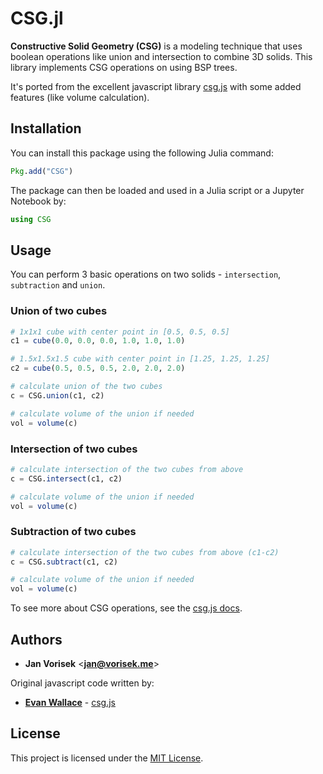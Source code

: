 # CSG.jl

**Constructive Solid Geometry (CSG)** is a modeling technique that uses boolean operations like union and intersection to combine 3D solids. This library implements CSG operations on using BSP trees.

It's ported from the excellent javascript library [csg.js](https://evanw.github.io/csg.js/docs/) with some added features (like volume calculation).

## Installation

You can install this package using the following Julia command:

```julia
Pkg.add("CSG")
```

The package can then be loaded and used in a Julia script or a Jupyter Notebook by:

```julia
using CSG
```

## Usage

You can perform 3 basic operations on two solids - `intersection`, `subtraction` and `union`.

### Union of two cubes

```julia
# 1x1x1 cube with center point in [0.5, 0.5, 0.5]
c1 = cube(0.0, 0.0, 0.0, 1.0, 1.0, 1.0)

# 1.5x1.5x1.5 cube with center point in [1.25, 1.25, 1.25]
c2 = cube(0.5, 0.5, 0.5, 2.0, 2.0, 2.0)

# calculate union of the two cubes
c = CSG.union(c1, c2)

# calculate volume of the union if needed
vol = volume(c) 
```

### Intersection of two cubes

```julia
# calculate intersection of the two cubes from above
c = CSG.intersect(c1, c2)

# calculate volume of the union if needed
vol = volume(c) 
```

### Subtraction of two cubes

```julia
# calculate intersection of the two cubes from above (c1-c2)
c = CSG.subtract(c1, c2)

# calculate volume of the union if needed
vol = volume(c) 
```

To see more about CSG operations, see the [csg.js docs](https://evanw.github.io/csg.js/docs/).

## Authors

* **Jan Vorisek** <[**jan@vorisek.me**](mailto:jan@vorisek.me)>

Original javascript code written by:

* [**Evan Wallace**](https://github.com/evanw) - [csg.js](https://evanw.github.io/csg.js/docs/)

## License

This project is licensed under the [MIT License](LICENSE.md).
